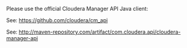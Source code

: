 
Please use the official Cloudera Manager API Java client:

See: https://github.com/cloudera/cm_api 

See: http://maven-repository.com/artifact/com.cloudera.api/cloudera-manager-api 

